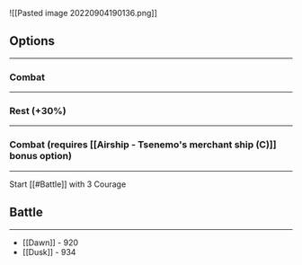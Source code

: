 ![[Pasted image 20220904190136.png]]

## Options
---
### Combat
---

### Rest (+30%)
---

### Combat (requires [[Airship - Tsenemo's merchant ship (C)]] bonus option)
---
Start [[#Battle]] with 3 Courage

## Battle
---
- [[Dawn]] - 920
- [[Dusk]] - 934